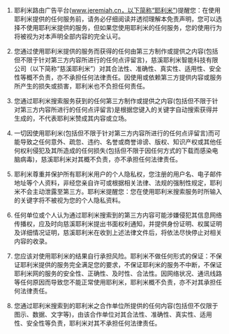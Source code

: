 1. 耶利米路由广告平台(www.jeremiah.cn，以下简称“耶利米”)提醒您：在使用耶利米提供的任何服务前，请务必仔细阅读并透彻理解本免责声明，您可以选择不使用耶利米提供的服务，但如果您使用耶利米的任何服务，您的使用行为将被视为对本声明全部内容的完全认可。

2. 您通过使用耶利米提供的服务而获得的任何由第三方制作或提供之内容(包括但不限于针对第三方内容所进行的任何点评留言)，慈溪耶利米智能科技有限公司（以下简称“慈溪耶利米”）对其合法性、准确性、真实性、适用性、安全性等概不负责，亦不承担任何法律责任。因使用或依赖第三方提供内容或服务所产生的损失或损害，耶利米也不负担任何责任。

3. 您通过耶利米搜索服务获到的任何第三方制作或提供之内容(包括但不限于针对第三方内容所进行的任何点评留言)是根据您键入的关键字自动搜索获得并生成的，不代表耶利米赞成其内容或立场。

4. 一切因使用耶利米(包括但不限于针对第三方内容所进行的任何点评留言)而可能导致之任何意外、疏忽、违约、名誉或商誉诽谤、版权、知识产权或其他任何权利侵犯及其所造成的任何损失(包括但不限于因任何方式的下载而感染电脑病毒)，慈溪耶利米对其概不负责，亦不承担任何法律责任。

5. 耶利米尊重并保护所有耶利米用户的个人隐私权，您注册的用户名、电子邮件地址等个人资料，非经您亲自许可或根据相关法律、法规的强制性规定，耶利米不会主动泄露至第三方。耶利米提醒您：您在使用耶利米搜索服务时所输入的关键字将不被视为您的个人隐私资料。

6. 任何单位或个人认为通过耶利米搜索到的第三方内容可能涉嫌侵犯其信息网络传播权，应及时向慈溪耶利米提出书面权利通知，并提供身份证明、权属证明及详细情况证明，慈溪耶利米在收到上述法律文件后，将依法尽快停止对相关内容的收录。

7. 您应该对使用耶利米的结果自行承担风险。耶利米不做任何形式的保证：不保证耶利米提供的服务完全满足您的要求，不保证耶利米的服务不中断，不保证耶利米网的服务的安全性、正确性、及时性、合法性。因网络状况、通讯线路等任何原因而导致您不能正常使用耶利米，耶利米概不负责，亦不对其承担任何法律责任。

8. 您通过耶利米搜索到的耶利米之合作单位所提供的任何内容(包括但不仅限于图示、数据、文字等)，由该合作单位对其合法性、准确性、真实性、适用性、安全性等负责，耶利米对其不承担任何法律责任。
